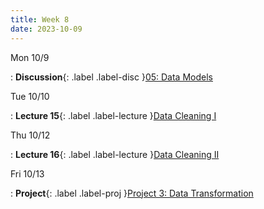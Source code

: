 ```yaml
---
title: Week 8
date: 2023-10-09
---
```


Mon 10/9

: **Discussion**{: .label .label-disc }[05: Data Models]()

Tue 10/10

: **Lecture 15**{: .label .label-lecture }[Data Cleaning I](lecture/lec15)

Thu 10/12

: **Lecture 16**{: .label .label-lecture }[Data Cleaning II](lecture/lec16)

Fri 10/13

: **Project**{: .label .label-proj }[Project 3: Data Transformation]()

